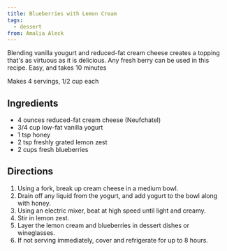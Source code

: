 ```yaml
---
title: Blueberries with Lemon Cream
tags:
  - dessert
from: Amalia Aleck
---
```

Blending vanilla yougurt and reduced-fat cream cheese creates a topping that's as virtuous as it is delicious. Any fresh berry can be used in this recipe. Easy, and takes 10 minutes

Makes 4 servings, 1/2 cup each

## Ingredients

-   4 ounces reduced-fat cream cheese (Neufchatel)
-   3/4 cup low-fat vanilla yogurt
-   1 tsp honey
-   2 tsp freshly grated lemon zest
-   2 cups fresh blueberries

## Directions

1.  Using a fork, break up cream cheese in a medium bowl.
2.  Drain off any liquid from the yogurt, and add yogurt to the bowl along with honey.
3.  Using an electric mixer, beat at high speed until light and creamy.
4.  Stir in lemon zest.
5.  Layer the lemon cream and blueberries in dessert dishes or wineglasses.
6.  If not serving immediately, cover and refrigerate for up to 8 hours.
